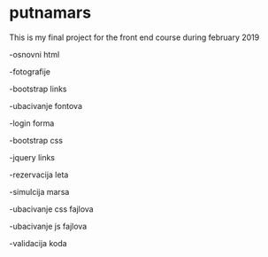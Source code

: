 # putnamars
This is my final project for the front end course during february 2019

-osnovni html

-fotografije

-bootstrap links

-ubacivanje fontova

-login forma

-bootstrap css

-jquery links

-rezervacija leta

-simulcija marsa

-ubacivanje css fajlova

-ubacivanje js fajlova

-validacija koda

